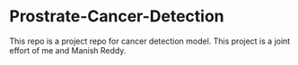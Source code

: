# Prostrate-Cancer-Detection
This repo is a project repo for cancer detection model. This project is a joint effort of me and Manish Reddy. 
